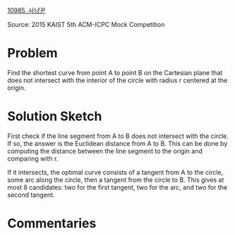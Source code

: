 [10985. 사냥꾼](https://www.acmicpc.net/problem/10985)

Source: 2015 KAIST 5th ACM-ICPC Mock Competition


# Problem

Find the shortest curve from point A to point B on the Cartesian plane that does not intersect with the interior of the circle with radius r centered at the origin.

# Solution Sketch

First check if the line segment from A to B does not intersect with the circle. If so, the answer is the Euclidean distance from A to B. This can be done by computing the distance between the line segment to the origin and comparing with r.

If it intersects, the optimal curve consists of a tangent from A to the circle, some arc along the circle, then a tangent from the circle to B. This gives at most 8 candidates: two for the first tangent, two for the arc, and two for the second tangent.

# Commentaries


